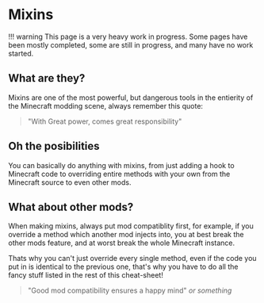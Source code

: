 # Mixins
!!! warning This page is a very heavy work in progress. Some pages have been mostly completed, some are still in progress, and many have no work started.

## What are they?

Mixins are one of the most powerful, but dangerous tools in the entierity of the Minecraft modding scene, always remember this quote:

> "With Great power, comes great responsibility"

## Oh the posibilities

You can basically do anything with mixins, from just adding a hook to Minecraft code to overriding entire methods with your own from the Minecraft source to even other mods.

## What about other mods?

When making mixins, always put mod compatiblity first, for example, if you override a method which another mod injects into, you at best break the other mods feature, and at worst break the whole Minecraft instance.

Thats why you can't just override every single method, even if the code you put in is identical to the previous one, that's why you have to do all the fancy stuff listed in the rest of this cheat-sheet!

> "Good mod compatibility ensures a happy mind" *or something*
